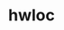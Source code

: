---
title: "hwloc"
layout: cache
categories: [package, v0.18.1]
meta: {"versions": ["2.7.1"], "compilers": ["gcc@=7.3.1", "gcc@=7.5.0", "gcc@=8.4.0"], "oss": ["amzn2", "ubuntu18.04"], "platforms": ["linux"], "targets": ["aarch64", "graviton2", "x86_64", "x86_64_v3", "x86_64_v4"], "stacks": ["aws-ahug", "aws-ahug-aarch64", "aws-isc", "aws-isc-aarch64", "build_systems", "data-vis-sdk", "e4s", "radiuss", "root", "tutorial"], "num_specs": 8, "num_specs_by_stack": {"aws-ahug": 2, "root": 8, "aws-isc": 2, "aws-isc-aarch64": 2, "aws-ahug-aarch64": 2, "e4s": 2, "build_systems": 1, "radiuss": 1, "tutorial": 2, "data-vis-sdk": 1}}
spec_details: [{"hash": "pmejrys2qhfzxheqz3j32jfuwzgifaxv", "compiler": "gcc@=7.3.1", "versions": ["2.7.1"], "os": "amzn2", "platform": "linux", "target": "x86_64_v4", "variants": ["~cairo", "~cuda", "~gl", "~libudev", "+libxml2", "~netloc", "~nvml", "~opencl", "+pci", "~rocm", "+shared"], "stacks": ["aws-ahug", "root", "aws-isc"], "size": "-", "tarball": "https://binaries.spack.io/v0.18.1/build_cache/linux-amzn2-x86_64_v4/gcc-7.3.1/hwloc-2.7.1/linux-amzn2-x86_64_v4-gcc-7.3.1-hwloc-2.7.1-pmejrys2qhfzxheqz3j32jfuwzgifaxv.spack"}, {"hash": "w7lcewzmfsbxgvnq6x6tqe2t6uydw3bf", "compiler": "gcc@=7.3.1", "versions": ["2.7.1"], "os": "amzn2", "platform": "linux", "target": "graviton2", "variants": ["~cairo", "~cuda", "~gl", "~libudev", "+libxml2", "~netloc", "~nvml", "~opencl", "+pci", "~rocm", "+shared"], "stacks": ["root", "aws-isc-aarch64", "aws-ahug-aarch64"], "size": "-", "tarball": "https://binaries.spack.io/v0.18.1/build_cache/linux-amzn2-graviton2/gcc-7.3.1/hwloc-2.7.1/linux-amzn2-graviton2-gcc-7.3.1-hwloc-2.7.1-w7lcewzmfsbxgvnq6x6tqe2t6uydw3bf.spack"}, {"hash": "e7fvahempj2gwm4634tge54gsloga36m", "compiler": "gcc@=7.5.0", "versions": ["2.7.1"], "os": "ubuntu18.04", "platform": "linux", "target": "x86_64", "variants": ["~cairo", "~cuda", "~gl", "~libudev", "+libxml2", "~netloc", "~nvml", "~opencl", "+pci", "~rocm", "+shared"], "stacks": ["root", "e4s"], "size": "-", "tarball": "https://binaries.spack.io/v0.18.1/build_cache/linux-ubuntu18.04-x86_64/gcc-7.5.0/hwloc-2.7.1/linux-ubuntu18.04-x86_64-gcc-7.5.0-hwloc-2.7.1-e7fvahempj2gwm4634tge54gsloga36m.spack"}, {"hash": "mtjjnl7kdp2esewq77mngbfil52m5vmw", "compiler": "gcc@=7.3.1", "versions": ["2.7.1"], "os": "amzn2", "platform": "linux", "target": "aarch64", "variants": ["~cairo", "~cuda", "~gl", "~libudev", "+libxml2", "~netloc", "~nvml", "~opencl", "+pci", "~rocm", "+shared"], "stacks": ["root", "aws-isc-aarch64", "aws-ahug-aarch64"], "size": "-", "tarball": "https://binaries.spack.io/v0.18.1/build_cache/linux-amzn2-aarch64/gcc-7.3.1/hwloc-2.7.1/linux-amzn2-aarch64-gcc-7.3.1-hwloc-2.7.1-mtjjnl7kdp2esewq77mngbfil52m5vmw.spack"}, {"hash": "bunlvjcr75ey5hlor7oyuewfjr57xjil", "compiler": "gcc@=7.3.1", "versions": ["2.7.1"], "os": "amzn2", "platform": "linux", "target": "x86_64_v3", "variants": ["~cairo", "~cuda", "~gl", "~libudev", "+libxml2", "~netloc", "~nvml", "~opencl", "+pci", "~rocm", "+shared"], "stacks": ["aws-ahug", "root", "aws-isc"], "size": "-", "tarball": "https://binaries.spack.io/v0.18.1/build_cache/linux-amzn2-x86_64_v3/gcc-7.3.1/hwloc-2.7.1/linux-amzn2-x86_64_v3-gcc-7.3.1-hwloc-2.7.1-bunlvjcr75ey5hlor7oyuewfjr57xjil.spack"}, {"hash": "oixja6dnsnc4mydqswdya2nyt4rlcxpa", "compiler": "gcc@=7.5.0", "versions": ["2.7.1"], "os": "ubuntu18.04", "platform": "linux", "target": "x86_64", "variants": ["~cairo", "~cuda", "~gl", "~libudev", "+libxml2", "~netloc", "~nvml", "~opencl", "+pci", "~rocm", "+shared"], "stacks": ["build_systems", "radiuss", "root", "tutorial", "data-vis-sdk"], "size": "-", "tarball": "https://binaries.spack.io/v0.18.1/build_cache/linux-ubuntu18.04-x86_64/gcc-7.5.0/hwloc-2.7.1/linux-ubuntu18.04-x86_64-gcc-7.5.0-hwloc-2.7.1-oixja6dnsnc4mydqswdya2nyt4rlcxpa.spack"}, {"hash": "27dpmmo2otm4djhiugwcehq7tze5ndlb", "compiler": "gcc@=8.4.0", "versions": ["2.7.1"], "os": "ubuntu18.04", "platform": "linux", "target": "x86_64", "variants": ["~cairo", "~cuda", "~gl", "~libudev", "+libxml2", "~netloc", "~nvml", "~opencl", "+pci", "~rocm", "+shared"], "stacks": ["root", "tutorial"], "size": "-", "tarball": "https://binaries.spack.io/v0.18.1/build_cache/linux-ubuntu18.04-x86_64/gcc-8.4.0/hwloc-2.7.1/linux-ubuntu18.04-x86_64-gcc-8.4.0-hwloc-2.7.1-27dpmmo2otm4djhiugwcehq7tze5ndlb.spack"}, {"hash": "pcppumg2yu5wjhrvr5nec22zvgw7afhv", "compiler": "gcc@=7.5.0", "versions": ["2.7.1"], "os": "ubuntu18.04", "platform": "linux", "target": "x86_64", "variants": ["~cairo", "+cuda", "~gl", "~libudev", "+libxml2", "~netloc", "~nvml", "~opencl", "+pci", "~rocm", "+shared"], "stacks": ["root", "e4s"], "size": "-", "tarball": "https://binaries.spack.io/v0.18.1/build_cache/linux-ubuntu18.04-x86_64/gcc-7.5.0/hwloc-2.7.1/linux-ubuntu18.04-x86_64-gcc-7.5.0-hwloc-2.7.1-pcppumg2yu5wjhrvr5nec22zvgw7afhv.spack"}]
---